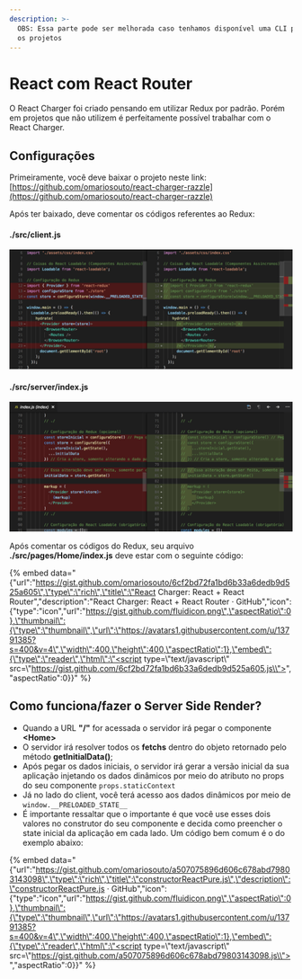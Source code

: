 ```yaml
---
description: >-
  OBS: Essa parte pode ser melhorada caso tenhamos disponível uma CLI para gerar
  os projetos
---
```


# React com React Router

O React Charger foi criado pensando em utilizar Redux por padrão. Porém em projetos que não utilizem é perfeitamente possível trabalhar com o React Charger.

## Configurações

Primeiramente, você deve baixar o projeto neste link: [https://github.com/omariosouto/react-charger-razzle](https://github.com/omariosouto/react-charger-razzle)

Após ter baixado, deve comentar os códigos referentes ao Redux:

#### ./src/client.js

![](../.gitbook/assets/image%20%285%29.png)

#### 

#### ./src/server/index.js

![](../.gitbook/assets/image%20%283%29.png)



Após comentar os códigos do Redux, seu arquivo **./src/pages/Home/index.js** deve estar com o seguinte código:

{% embed data="{\"url\":\"https://gist.github.com/omariosouto/6cf2bd72fa1bd6b33a6dedb9d525a605\",\"type\":\"rich\",\"title\":\"React Charger: React + React Router\",\"description\":\"React Charger: React + React Router · GitHub\",\"icon\":{\"type\":\"icon\",\"url\":\"https://gist.github.com/fluidicon.png\",\"aspectRatio\":0},\"thumbnail\":{\"type\":\"thumbnail\",\"url\":\"https://avatars1.githubusercontent.com/u/13791385?s=400&v=4\",\"width\":400,\"height\":400,\"aspectRatio\":1},\"embed\":{\"type\":\"reader\",\"html\":\"<script type=\\"text/javascript\\" src=\\"https://gist.github.com/6cf2bd72fa1bd6b33a6dedb9d525a605.js\\"></script>\",\"aspectRatio\":0}}" %}

## Como funciona/fazer o Server Side Render?

* Quando a URL **"/"**  for acessada o servidor irá pegar o componente **&lt;Home&gt;**
* O servidor irá resolver todos os **fetchs** dentro do objeto retornado pelo método **getInitialData\(\)**;
* Após pegar os dados iniciais, o servidor irá gerar a versão inicial da sua aplicação injetando os dados dinâmicos por meio do atributo no props do seu componente `props.staticContext`
* Já no lado do client, você terá acesso aos dados dinâmicos por meio de `window.__PRELOADED_STATE__`
* É importante ressaltar que o importante é que você use esses dois valores no construtor do seu componente e decida como preencher o state inicial da aplicação em cada lado. Um código bem comum é o do exemplo abaixo:

{% embed data="{\"url\":\"https://gist.github.com/omariosouto/a507075896d606c678abd79803143098\",\"type\":\"rich\",\"title\":\"constructorReactPure.js\",\"description\":\"constructorReactPure.js · GitHub\",\"icon\":{\"type\":\"icon\",\"url\":\"https://gist.github.com/fluidicon.png\",\"aspectRatio\":0},\"thumbnail\":{\"type\":\"thumbnail\",\"url\":\"https://avatars1.githubusercontent.com/u/13791385?s=400&v=4\",\"width\":400,\"height\":400,\"aspectRatio\":1},\"embed\":{\"type\":\"reader\",\"html\":\"<script type=\\"text/javascript\\" src=\\"https://gist.github.com/a507075896d606c678abd79803143098.js\\"></script>\",\"aspectRatio\":0}}" %}



